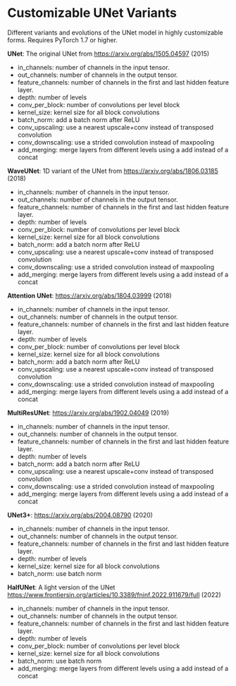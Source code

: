 # Customizable UNet Variants

Different variants and evolutions of the UNet model in highly customizable forms.
Requires PyTorch 1.7 or higher.

**UNet**: The original UNet from https://arxiv.org/abs/1505.04597 (2015)
- in_channels: number of channels in the input tensor.
- out_channels: number of channels in the output tensor.
- feature_channels: number of channels in the first and last hidden feature layer.
- depth: number of levels
- conv_per_block: number of convolutions per level block
- kernel_size: kernel size for all block convolutions
- batch_norm: add a batch norm after ReLU
- conv_upscaling: use a nearest upscale+conv instead of transposed convolution
- conv_downscaling: use a strided convolution instead of maxpooling
- add_merging: merge layers from different levels using a add instead of a concat

**WaveUNet**: 1D variant of the UNet from https://arxiv.org/abs/1806.03185 (2018)
- in_channels: number of channels in the input tensor.
- out_channels: number of channels in the output tensor.
- feature_channels: number of channels in the first and last hidden feature layer.
- depth: number of levels
- conv_per_block: number of convolutions per level block
- kernel_size: kernel size for all block convolutions
- batch_norm: add a batch norm after ReLU
- conv_upscaling: use a nearest upscale+conv instead of transposed convolution
- conv_downscaling: use a strided convolution instead of maxpooling
- add_merging: merge layers from different levels using a add instead of a concat

**Attention UNet**: https://arxiv.org/abs/1804.03999 (2018)
- in_channels: number of channels in the input tensor.
- out_channels: number of channels in the output tensor.
- feature_channels: number of channels in the first and last hidden feature layer.
- depth: number of levels
- conv_per_block: number of convolutions per level block
- kernel_size: kernel size for all block convolutions
- batch_norm: add a batch norm after ReLU
- conv_upscaling: use a nearest upscale+conv instead of transposed convolution
- conv_downscaling: use a strided convolution instead of maxpooling
- add_merging: merge layers from different levels using a add instead of a concat

**MultiResUNet**: https://arxiv.org/abs/1902.04049 (2019)
- in_channels: number of channels in the input tensor.
- out_channels: number of channels in the output tensor.
- feature_channels: number of channels in the first and last hidden feature layer.
- depth: number of levels
- batch_norm: add a batch norm after ReLU
- conv_upscaling: use a nearest upscale+conv instead of transposed convolution
- conv_downscaling: use a strided convolution instead of maxpooling
- add_merging: merge layers from different levels using a add instead of a concat

**UNet3+**: https://arxiv.org/abs/2004.08790 (2020)
- in_channels: number of channels in the input tensor.
- out_channels: number of channels in the output tensor.
- feature_channels: number of channels in the first and last hidden feature layer.
- depth: number of levels
- kernel_size: kernel size for all block convolutions
- batch_norm: use batch norm

**HalfUNet**: A light version of the UNet https://www.frontiersin.org/articles/10.3389/fninf.2022.911679/full (2022)
- in_channels: number of channels in the input tensor.
- out_channels: number of channels in the output tensor.
- feature_channels: number of channels in the first and last hidden feature layer.
- depth: number of levels
- conv_per_block: number of convolutions per level block
- kernel_size: kernel size for all block convolutions
- batch_norm: use batch norm
- add_merging: merge layers from different levels using a add instead of a concat
